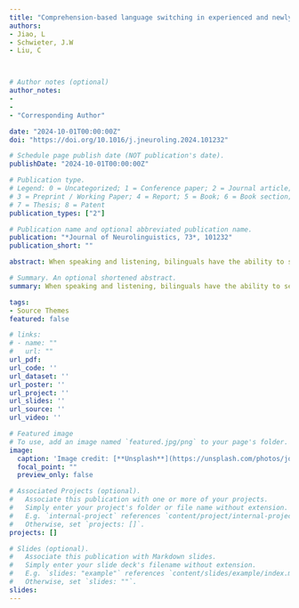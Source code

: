 ```yaml
---
title: "Comprehension-based language switching in experienced and newly learned languages: Evidence from induced brain oscillations"
authors:
- Jiao, L
- Schwieter, J.W
- Liu, C



# Author notes (optional)
author_notes:
- 
-
- "Corresponding Author"

date: "2024-10-01T00:00:00Z"
doi: "https://doi.org/10.1016/j.jneuroling.2024.101232"

# Schedule page publish date (NOT publication's date).
publishDate: "2024-10-01T00:00:00Z"

# Publication type.
# Legend: 0 = Uncategorized; 1 = Conference paper; 2 = Journal article;
# 3 = Preprint / Working Paper; 4 = Report; 5 = Book; 6 = Book section;
# 7 = Thesis; 8 = Patent
publication_types: ["2"]

# Publication name and optional abbreviated publication name.
publication: "*Journal of Neurolinguistics, 73*, 101232"
publication_short: ""

abstract: When speaking and listening, bilinguals have the ability to seamlessly switch between their two languages using complex control processes. In the present study, we use electroencephalography (EEG) and time-frequency representation (TFR) analyses to investigate comprehension-based switching between experienced and newly learned languages. Bilinguals performed an auditory picture-word matching task in two experienced languages (Chinese and English) and in two newly learned languages (German and Japanese). The behavioral results revealed asymmetrical switch costs when switching between experienced languages, with larger costs in Chinese than in English, but no costs between the two newly learned languages. The results of the TFR analyses found that for the experienced languages, switch trials induced a power decrease in delta and theta bands, while for the two newly learned languages, switch trials led to a power decrease in the theta and alpha bands. The findings underscore the dynamic nature of language control and provide evidence for the Dynamic Restructuring Model.

# Summary. An optional shortened abstract.
summary: When speaking and listening, bilinguals have the ability to seamlessly switch between their two languages using complex control processes. In the present study, we use electroencephalography (EEG) and time-frequency representation (TFR) analyses to investigate

tags:
- Source Themes
featured: false

# links:
# - name: ""
#   url: ""
url_pdf: 
url_code: ''
url_dataset: ''
url_poster: ''
url_project: ''
url_slides: ''
url_source: ''
url_video: ''

# Featured image
# To use, add an image named `featured.jpg/png` to your page's folder. 
image:
  caption: 'Image credit: [**Unsplash**](https://unsplash.com/photos/jdD8gXaTZsc)'
  focal_point: ""
  preview_only: false

# Associated Projects (optional).
#   Associate this publication with one or more of your projects.
#   Simply enter your project's folder or file name without extension.
#   E.g. `internal-project` references `content/project/internal-project/index.md`.
#   Otherwise, set `projects: []`.
projects: []

# Slides (optional).
#   Associate this publication with Markdown slides.
#   Simply enter your slide deck's filename without extension.
#   E.g. `slides: "example"` references `content/slides/example/index.md`.
#   Otherwise, set `slides: ""`.
slides:
---
```

